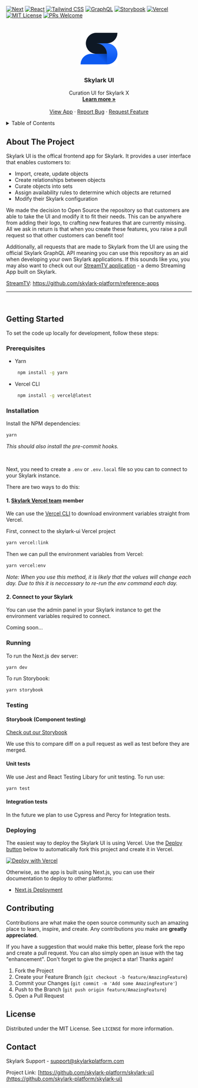 <!-- ![Skylark Banner](./docs/assets/skylark-banner.png) -->

[![Next][next.js]][next-url]
[![React][react.js]][react-url]
[![Tailwind CSS][tailwind-css]][tailwind-url]
[![GraphQL][graphql]][graphql-url]
[![Storybook][storybook]][storybook-url]
[![Vercel][vercel]][vercel-url]
[![MIT License][license-shield]][license-url]
[![PRs Welcome][prs-welcome]][prs-welcome-url]

<!-- PROJECT LOGO -->
<br />
<div align="center">
  <a href="https://www.skylarkplatform.com/">
    <img src="./docs/assets/skylark.png" alt="Logo" width="100" height="100">
  </a>

  <h3 align="center">Skylark UI</h3>

  <p align="center">
    Curation UI for Skylark X
    <br />
    <a href="https://www.skylarkplatform.com/"><strong>Learn more »</strong></a>
    <br />
    <br />
    <a href="https://app.skylarkplatform.io">View App</a>
    ·
    <a href="https://github.com/skylark-platform/skylark-ui/issues">Report Bug</a>
    ·
    <a href="https://github.com/skylark-platform/skylark-ui/issues">Request Feature</a>
  </p>
</div>

<!-- TABLE OF CONTENTS -->
<details>
  <summary>Table of Contents</summary>
  <ol>
    <li>
      <a href="#about-the-project">About The Project</a>
    </li>
    <li>
      <a href="#getting-started">Getting Started</a>
      <ul>
        <li><a href="#prerequisites">Prerequisites</a></li>
        <li><a href="#installation">Installation</a></li>
        <li><a href="#running">Running</a></li>
        <li><a href="#testing">Testing</a></li>
        <li><a href="#deploying">Deploying</a></li>
      </ul>
    </li>
    <li><a href="#contributing">Contributing</a></li>
    <li><a href="#license">License</a></li>
    <li><a href="#contact">Contact</a></li>
  </ol>
</details>

## About The Project

<!-- [![Product Name Screen Shot][product-screenshot]](https://example.com) -->

Skylark UI is the offical frontend app for Skylark. It provides a user interface that enables customers to:

- Import, create, update objects
- Create relationships between objects
- Curate objects into sets
- Assign availability rules to determine which objects are returned
- Modify their Skylark configuration

We made the decision to Open Source the repository so that customers are able to take the UI and modify it to fit their needs. This can be anywhere from adding their logo, to crafting new features that are currently missing. All we ask in return is that when you create these features, you raise a pull request so that other customers can benefit too!

Additionally, all requests that are made to Skylark from the UI are using the official Skylark GraphQL API meaning you can use this repository as an aid when developing your own Skylark applications. If this sounds like you, you may also want to check out our [StreamTV application][saas-streamtv] - a demo Streaming App built on Skylark.

[StreamTV][saas-streamtv]: https://github.com/skylark-platform/reference-apps

---

<br />

## Getting Started

To set the code up locally for development, follow these steps:

### Prerequisites

- Yarn
  ```sh
   npm install -g yarn
  ```
- Vercel CLI
  ```sh
   npm install -g vercel@latest
  ```
  

### Installation

Install the NPM dependencies:

```bash
yarn
```

_This should also install the pre-commit hooks._

<br>

Next, you need to create a `.env` or `.env.local` file so you can to connect to your Skylark instance.

There are two ways to do this:

#### 1. [Skylark Vercel team][skylark-vercel-url] member

We can use the [Vercel CLI][vercel-cli-url] to download environment variables straight from Vercel.

First, connect to the skylark-ui Vercel project

```bash
yarn vercel:link
```

Then we can pull the environment variables from Vercel:

```bash
yarn vercel:env
```

_Note: When you use this method, it is likely that the values will change each day. Due to this it is neccessary to re-run the env command each day._

#### 2. Connect to your Skylark

You can use the admin panel in your Skylark instance to get the environment variables required to connect.

Coming soon...


### Running

To run the Next.js dev server:

```bash
yarn dev
```

To run Storybook:

```bash
yarn storybook
```


### Testing

#### Storybook (Component testing)

[Check out our Storybook][storybook-url]

We use this to compare diff on a pull request as well as test before they are merged.

#### Unit tests

We use Jest and React Testing Libary for unit testing. To run use:

```bash
yarn test
```

#### Integration tests

In the future we plan to use Cypress and Percy for Integration tests.


### Deploying

The easiest way to deploy the Skylark UI is using Vercel. Use the [Deploy button][vercel-deploy-button] below to automatically fork this project and create it in Vercel.

[![Deploy with Vercel](https://vercel.com/button)](https://vercel.com/new/clone?repository-url=https%3A%2F%2Fgithub.com%2Fskylark-platform%2Fskylark-ui&env=NEXT_PUBLIC_SAAS_API_ENDPOINT,NEXT_PUBLIC_SAAS_API_KEY&project-name=skylark-ui&repository-name=skylark-ui)

Otherwise, as the app is built using Next.js, you can use their documentation to deploy to other platforms:

- [Next.js Deployment][nextjs-deploy-url]

## Contributing

Contributions are what make the open source community such an amazing place to learn, inspire, and create. Any contributions you make are **greatly appreciated**.

If you have a suggestion that would make this better, please fork the repo and create a pull request. You can also simply open an issue with the tag "enhancement".
Don't forget to give the project a star! Thanks again!

1. Fork the Project
2. Create your Feature Branch (`git checkout -b feature/AmazingFeature`)
3. Commit your Changes (`git commit -m 'Add some AmazingFeature'`)
4. Push to the Branch (`git push origin feature/AmazingFeature`)
5. Open a Pull Request

## License

Distributed under the MIT License. See `LICENSE` for more information.

## Contact

Skylark Support - support@skylarkplatform.com

Project Link: [https://github.com/skylark-platform/skylark-ui](https://github.com/skylark-platform/skylark-ui)

<!-- MARKDOWN LINKS & IMAGES -->
<!-- https://www.markdownguide.org/basic-syntax/#reference-style-links -->

[license-shield]: https://img.shields.io/github/license/othneildrew/Best-README-Template.svg?style=for-the-badge
[license-url]: https://github.com/othneildrew/Best-README-Template/blob/master/LICENSE.txt
[prs-welcome]: https://img.shields.io/badge/PRs-welcome-brightgreen.svg?style=for-the-badge
[prs-welcome-url]: http://makeapullrequest.com
[product-screenshot]: images/screenshot.png
[next.js]: https://img.shields.io/badge/next.js-000000?style=for-the-badge&logo=nextdotjs&logoColor=white
[next-url]: https://nextjs.org/
[react.js]: https://img.shields.io/badge/React-20232A?style=for-the-badge&logo=react&logoColor=61DAFB
[react-url]: https://reactjs.org/
[tailwind-css]: https://img.shields.io/badge/tailwindcss-%2338B2AC.svg?style=for-the-badge&logo=tailwind-css&logoColor=white
[tailwind-url]: https://tailwindcss.com/
[storybook]: https://img.shields.io/badge/-Storybook-FF4785?style=for-the-badge&logo=storybook&logoColor=white
[storybook-url]: https://storybook.app.skylarkplatform.io
[vercel]: https://img.shields.io/badge/vercel-%23000000.svg?style=for-the-badge&logo=vercel&logoColor=white
[vercel-url]: https://vercel.com/
[graphql]: https://img.shields.io/badge/-GraphQL-E10098?style=for-the-badge&logo=graphql&logoColor=white
[graphql-url]: https://graphql.org/
[skylark-vercel-url]: https://vercel.com/skylark-platform
[vercel-cli-url]: https://vercel.com/docs/cli
[nextjs-deploy-url]: https://nextjs.org/docs/deployment
[vercel-deploy-button]: https://vercel.com/docs/deploy-button
[saas-streamtv]: https://saas.apps.skylark-dev.skylarkplatform.io/
